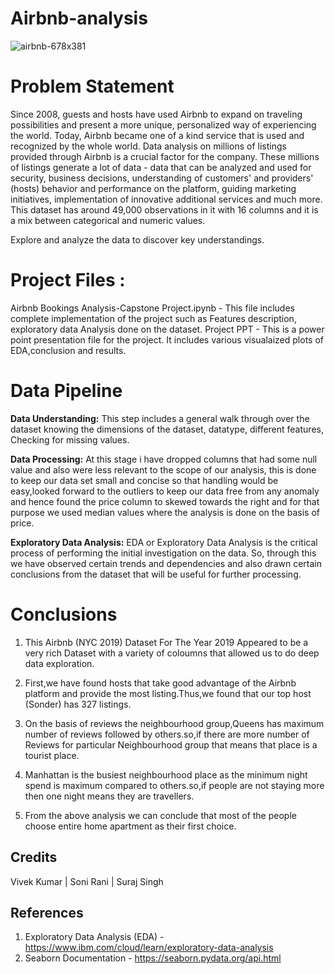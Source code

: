 # Airbnb-analysis

![airbnb-678x381](https://user-images.githubusercontent.com/100477239/173380268-190f811d-6ca0-4281-8c51-04b8bf562fc9.png)

# Problem Statement
Since 2008, guests and hosts have used Airbnb to expand on traveling possibilities and present a more unique, personalized way of experiencing the world. Today, Airbnb became one of a kind service that is used and recognized by the whole world. Data analysis on millions of listings provided through Airbnb is a crucial factor for the company. These millions of listings generate a lot of data - data that can be analyzed and used for security, business decisions, understanding of customers' and providers' (hosts) behavior and performance on the platform, guiding marketing initiatives, implementation of innovative additional services and much more. This dataset has around 49,000 observations in it with 16 columns and it is a mix between categorical and numeric values.

Explore and analyze the data to discover key understandings.

# Project Files :
Airbnb Bookings Analysis-Capstone Project.ipynb - This file includes complete implementation of the project such as Features description, exploratory data Analysis done on the dataset.
Project PPT - This is a power point presentation file for the project. It includes various visualaized plots of EDA,conclusion and results.

# Data Pipeline
**Data Understanding:** This step includes a general walk through over the dataset knowing the dimensions of the dataset, datatype, different features, Checking for missing values.

**Data Processing:** At this stage i have dropped columns that had some null value and also were less relevant to the scope of our analysis, this is done to keep our data set small and concise so that handling would be easy,looked forward to the outliers to keep our data free from any anomaly and hence found the price column to skewed towards the right and for that purpose we used median values where the analysis is done on the basis of price.

**Exploratory Data Analysis:** EDA or Exploratory Data Analysis is the critical process of performing the initial investigation on the data. So, through this we have observed certain trends and dependencies and also drawn certain conclusions from the dataset that will be useful for further processing.

# Conclusions

1) This Airbnb (NYC 2019) Dataset For The Year 2019 Appeared to be a very rich Dataset with a variety of coloumns that allowed us to do deep data exploration.

2) First,we have found hosts that take good advantage of the Airbnb platform and provide the most listing.Thus,we found that our top host (Sonder) has 327 listings.

3) On the basis of reviews the neighbourhood group,Queens has maximum number of reviews followed by others.so,if there are more number of Reviews for particular Neighbourhood group that means that place is a tourist place.

3) Manhattan is the busiest neighbourhood place as the minimum night spend is maximum compared to others.so,if people are not staying more then one night means they are travellers.

4) From the above analysis we can conclude that most of the people choose entire home apartment as their first choice.

 ## **Credits**

Vivek Kumar | Soni Rani | Suraj Singh

## **References**
1. Exploratory Data Analysis (EDA) - https://www.ibm.com/cloud/learn/exploratory-data-analysis
2. Seaborn Documentation - https://seaborn.pydata.org/api.html

